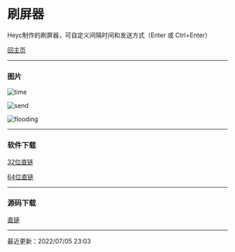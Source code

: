 # 刷屏器

Heyc制作的刷屏器，可自定义间隔时间和发送方式（Enter 或 Ctrl+Enter）

[回主页](/)

---
### 图片

![time](https://user-images.githubusercontent.com/107044023/177356503-0e2889c5-c599-4d24-8220-2d4a594bfc65.png)

![send](https://user-images.githubusercontent.com/107044023/177356615-825ce43f-77f5-4f5b-b46f-0503c1258dea.png)

![flooding](https://user-images.githubusercontent.com/107044023/177356927-9664deb1-6737-4a5c-ad52-56f50a8f79b8.png)

---
### 软件下载

[32位直链](https://github.com/hyc1230/screen-flooder/raw/main/screen-flooder-32bit.exe)

[64位直链](https://github.com/hyc1230/screen-flooder/raw/main/screen-flooder-64bit.exe)

---
### 源码下载

[直链](https://github.com/hyc1230/screen-flooder/raw/main/program.cpp)

---
最近更新：2022/07/05 23:03
